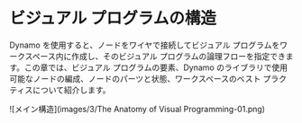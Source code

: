 

# ビジュアル プログラムの構造

Dynamo を使用すると、ノードをワイヤで接続してビジュアル プログラムをワークスペース内に作成し、そのビジュアル プログラムの論理フローを指定できます。この章では、ビジュアル プログラムの要素、Dynamo のライブラリで使用可能なノードの編成、ノードのパーツと状態、ワークスペースのベスト プラクティスについて紹介します。

![メイン構造](images/3/The Anatomy of Visual Programming-01.png)

